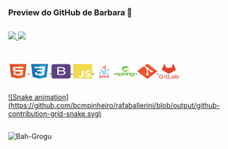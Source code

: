 ### Preview do GitHub de Barbara 💬
##

<div>
  <a href="https://github.com/bcmpinheiro">
  <img height="180em" src="https://github-readme-stats.vercel.app/api?username=bcmpinheiro&show_icons=true&theme=radical&include_all_commits=true&count_private=true"/>
  <img height="180em" src="https://github-readme-stats.vercel.app/api/top-langs/?username=bcmpinheiro&layout=compact&langs_count=7&theme=radical"/>
</div>
  
##
  
<div style="display: inline_block"><br>
  <img align="center" alt="Bah-HTML" height="30" width="40" src="https://raw.githubusercontent.com/devicons/devicon/master/icons/html5/html5-original.svg">
  <img align="center" alt="Bah-CSS" height="30" width="40" src="https://raw.githubusercontent.com/devicons/devicon/master/icons/css3/css3-original.svg">
  <img align="center" alt="Bah-Bootstrap" height="30" width="40" src="https://raw.githubusercontent.com/devicons/devicon/master/icons/bootstrap/bootstrap-plain.svg">
  <img align="center" alt="Bah-Js" height="30" width="40" src="https://raw.githubusercontent.com/devicons/devicon/master/icons/javascript/javascript-plain.svg">
  <img align="center" alt="Bah-Java" height="30" width="40" src="https://raw.githubusercontent.com/devicons/devicon/master/icons/java/java-original-wordmark.svg">
  <img align="center" alt="Bah-Spring" height="30" width="40" src="https://raw.githubusercontent.com/devicons/devicon/master/icons/spring/spring-original-wordmark.svg">
  <img align="center" alt="Bah-Git" height="30" width="40" src="https://raw.githubusercontent.com/devicons/devicon/master/icons/git/git-plain.svg">
  <img align="center" alt="Bah-GitLab" height="30" width="40" src="https://raw.githubusercontent.com/devicons/devicon/master/icons/gitlab/gitlab-plain-wordmark.svg">
  
  
</div>
  
##

<div>
  ![Snake animation](https://github.com/bcmpinheiro/rafaballerini/blob/output/github-contribution-grid-snake.svg)
</div>
  
##

<img align="left" alt="Bah-Grogu" src="https://tenor.com/view/baby-yoda-star-wars-mandalorian-hello-cute-gif-19912246.gif">
